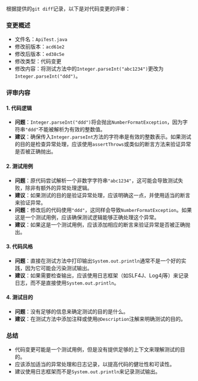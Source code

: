根据提供的`git diff`记录，以下是对代码变更的评审：

### 变更概述
- 文件名：`ApiTest.java`
- 修改前版本：`acd61e2`
- 修改后版本：`ed38c5e`
- 修改类型：代码变更
- 修改内容：将测试方法中的`Integer.parseInt("abc1234")`更改为`Integer.parseInt("ddd")`。

### 评审内容

#### 1. 代码逻辑
- **问题**：`Integer.parseInt("ddd")`将会抛出`NumberFormatException`，因为字符串`"ddd"`不能被解析为有效的整数值。
- **建议**：确保传入`Integer.parseInt`方法的字符串是有效的整数表示。如果测试的目的是检查异常处理，应该使用`assertThrows`或类似的断言方法来验证异常是否被正确抛出。

#### 2. 测试用例
- **问题**：原代码尝试解析一个非数字字符串`"abc1234"`，这可能会导致测试失败，除非有额外的异常处理逻辑。
- **建议**：如果测试的目的是验证异常处理，应该明确这一点，并使用适当的断言来验证异常。
- **问题**：修改后的代码使用`"ddd"`，这同样会导致`NumberFormatException`。如果这是一个测试用例，应该确保测试逻辑能够正确处理这个异常。
- **建议**：如果这是一个测试用例，应该添加相应的断言来验证异常是否被正确抛出。

#### 3. 代码风格
- **问题**：直接在测试方法中打印输出`System.out.println`通常不是一个好的实践，因为它可能会污染测试输出。
- **建议**：如果需要检查输出，应该使用日志框架（如SLF4J、Log4j等）来记录日志，而不是直接使用`System.out.println`。

#### 4. 测试目的
- **问题**：没有足够的信息来确定测试的目的是什么。
- **建议**：在测试方法中添加注释或使用`@Description`注解来明确测试的目的。

### 总结
- 代码变更可能是一个测试用例，但是没有提供足够的上下文来理解测试的目的。
- 应该添加适当的异常处理和日志记录，以提高代码的健壮性和可读性。
- 建议使用日志框架而不是`System.out.println`来记录测试输出。